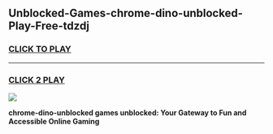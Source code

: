 
## Unblocked-Games-chrome-dino-unblocked-Play-Free-tdzdj
<h3>
<a href="https://premium76.site?title=chrome-dino-unblocked&ref=12A">CLICK TO PLAY</a></h3>
<hr>

<h3>
<a href="https://premium76.site?title=chrome-dino-unblocked&ref=12A">CLICK 2 PLAY</a>
  
</h3>

<a href="https://premium76.site?title=chrome-dino-unblocked&ref=12A"><img src="https://clearcache.store/games.png"></a>


**chrome-dino-unblocked games unblocked: Your Gateway to Fun and Accessible Online Gaming**
